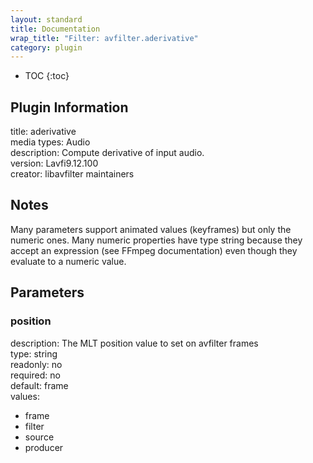 ```yaml
---
layout: standard
title: Documentation
wrap_title: "Filter: avfilter.aderivative"
category: plugin
---
```

* TOC
{:toc}

## Plugin Information

title: aderivative  
media types:
Audio  
description: Compute derivative of input audio.  
version: Lavfi9.12.100  
creator: libavfilter maintainers  

## Notes

Many parameters support animated values (keyframes) but only the numeric ones. Many numeric properties have type string because they accept an expression (see FFmpeg documentation) even though they evaluate to a numeric value.

## Parameters

### position

  
description:
The MLT position value to set on avfilter frames  
type: string  
readonly: no  
required: no  
default: frame  
values:  

* frame
* filter
* source
* producer

